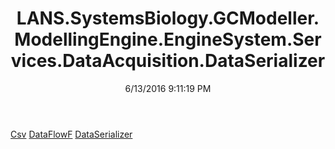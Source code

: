 ﻿---
title: LANS.SystemsBiology.GCModeller.ModellingEngine.EngineSystem.Services.DataAcquisition.DataSerializer
date: 6/13/2016 9:11:19 PM
---

[Csv](T-LANS.SystemsBiology.GCModeller.ModellingEngine.EngineSystem.Services.DataAcquisition.DataSerializer.Csv.html)
[DataFlowF](T-LANS.SystemsBiology.GCModeller.ModellingEngine.EngineSystem.Services.DataAcquisition.DataSerializer.DataFlowF.html)
[DataSerializer](T-LANS.SystemsBiology.GCModeller.ModellingEngine.EngineSystem.Services.DataAcquisition.DataSerializer.DataSerializer.html)
